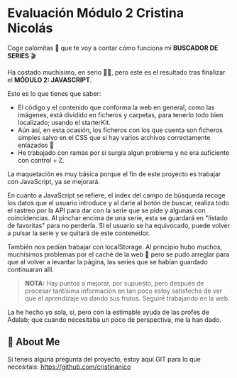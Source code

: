 # Evaluación Módulo 2 Cristina Nicolás

Coge palomitas 🍿 que te voy a contar cómo funciona mi **BUSCADOR DE SERIES** 🎬

Ha costado muchísimo, en serio 😵‍💫, pero este es el resultado tras finalizar el **MÓDULO 2: JAVASCRIPT**.

Esto es lo que tienes que saber:

- El código y el contenido que conforma la web en general, como las imágenes, está dividido en ficheros y carpetas, para tenerlo todo bien localizado; usando el starterKit.
- Aún así, en esta ocasión, los ficheros con los que cuenta son ficheros simples salvo en el CSS que si hay varios archivos correctamente enlazados 🫡
- He trabajado con ramas por si surgía algun problema y no era suficiente con control + Z.

La maquetación es muy básica porque el fin de este proyecto es trabajar con JavaScript, ya se mejorará.

En cuanto a JavaScript se refiere, el index del campo de búsqueda recoge los datos que el usuario introduce y al darle al botón de buscar, realiza todo el rastreo por la API para dar con la serie que se pide y algunas con coincidencias. Al pinchar encima de una serie, esta se guardará en "listado de favoritas" para no perderla. Si el usuario se ha equivocado, puede volver a pulsar la serie y se quitará de este contenedor. 

También nos pedían trabajar con localStorage. Al principio hubo muchos, muchísimos problemas por el caché de la web 🤯 pero se pudo arreglar para que al volver a levantar la página, las series que se habían guardado continuaran allí.


> **NOTA:** Hay puntos a mejorar, por supuesto, pero después de procesar tantísima información en tan poco estoy satisfecha de ver que el aprendizaje va dando sus frutos. Seguiré trabajando en la web.

La he hecho yo sola, si, pero con la estimable ayuda de las profes de Adalab; que cuando necesitaba un poco de perspectiva, me la han dado. 

## 🚀 About Me
Si teneis alguna pregunta del proyecto, estoy aquí GIT para lo que necesitais: https://github.com/cristinanico